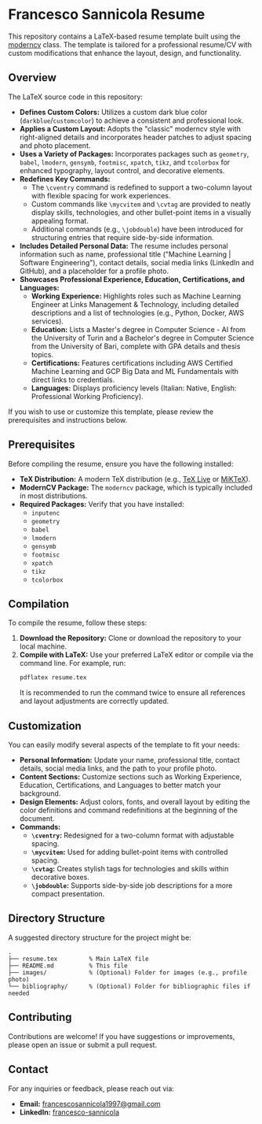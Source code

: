 # Francesco Sannicola Resume

This repository contains a LaTeX-based resume template built using the [moderncv](https://www.ctan.org/pkg/moderncv) class. The template is tailored for a professional resume/CV with custom modifications that enhance the layout, design, and functionality.

## Overview

The LaTeX source code in this repository:

- **Defines Custom Colors:** Utilizes a custom dark blue color (`darkblue`/`customcolor`) to achieve a consistent and professional look.
- **Applies a Custom Layout:** Adopts the "classic" moderncv style with right-aligned details and incorporates header patches to adjust spacing and photo placement.
- **Uses a Variety of Packages:** Incorporates packages such as `geometry`, `babel`, `lmodern`, `gensymb`, `footmisc`, `xpatch`, `tikz`, and `tcolorbox` for enhanced typography, layout control, and decorative elements.
- **Redefines Key Commands:**
  - The `\cventry` command is redefined to support a two-column layout with flexible spacing for work experiences.
  - Custom commands like `\mycvitem` and `\cvtag` are provided to neatly display skills, technologies, and other bullet-point items in a visually appealing format.
  - Additional commands (e.g., `\jobdouble`) have been introduced for structuring entries that require side-by-side information.
- **Includes Detailed Personal Data:** The resume includes personal information such as name, professional title ("Machine Learning | Software Engineering"), contact details, social media links (LinkedIn and GitHub), and a placeholder for a profile photo.
- **Showcases Professional Experience, Education, Certifications, and Languages:**
  - **Working Experience:** Highlights roles such as Machine Learning Engineer at Links Management & Technology, including detailed descriptions and a list of technologies (e.g., Python, Docker, AWS services).
  - **Education:** Lists a Master's degree in Computer Science - AI from the University of Turin and a Bachelor's degree in Computer Science from the University of Bari, complete with GPA details and thesis topics.
  - **Certifications:** Features certifications including AWS Certified Machine Learning and GCP Big Data and ML Fundamentals with direct links to credentials.
  - **Languages:** Displays proficiency levels (Italian: Native, English: Professional Working Proficiency).

If you wish to use or customize this template, please review the prerequisites and instructions below.

## Prerequisites

Before compiling the resume, ensure you have the following installed:

- **TeX Distribution:** A modern TeX distribution (e.g., [TeX Live](https://www.tug.org/texlive/) or [MiKTeX](https://miktex.org/)).
- **ModernCV Package:** The `moderncv` package, which is typically included in most distributions.
- **Required Packages:** Verify that you have installed:
  - `inputenc`
  - `geometry`
  - `babel`
  - `lmodern`
  - `gensymb`
  - `footmisc`
  - `xpatch`
  - `tikz`
  - `tcolorbox`

## Compilation

To compile the resume, follow these steps:

1. **Download the Repository:** Clone or download the repository to your local machine.
2. **Compile with LaTeX:** Use your preferred LaTeX editor or compile via the command line. For example, run:
   ```bash
   pdflatex resume.tex
   ```
   It is recommended to run the command twice to ensure all references and layout adjustments are correctly updated.

## Customization

You can easily modify several aspects of the template to fit your needs:

- **Personal Information:** Update your name, professional title, contact details, social media links, and the path to your profile photo.
- **Content Sections:** Customize sections such as Working Experience, Education, Certifications, and Languages to better match your background.
- **Design Elements:** Adjust colors, fonts, and overall layout by editing the color definitions and command redefinitions at the beginning of the document.
- **Commands:**
  - **`\cventry`:** Redesigned for a two-column format with adjustable spacing.
  - **`\mycvitem`:** Used for adding bullet-point items with controlled spacing.
  - **`\cvtag`:** Creates stylish tags for technologies and skills within decorative boxes.
  - **`\jobdouble`:** Supports side-by-side job descriptions for a more compact presentation.

## Directory Structure

A suggested directory structure for the project might be:

```
.
├── resume.tex         % Main LaTeX file
├── README.md          % This file
├── images/            % (Optional) Folder for images (e.g., profile photo)
└── bibliography/      % (Optional) Folder for bibliographic files if needed
```

## Contributing

Contributions are welcome! If you have suggestions or improvements, please open an issue or submit a pull request.

## Contact

For any inquiries or feedback, please reach out via:

- **Email:** [francescosannicola1997@gmail.com](mailto:francescosannicola1997@gmail.com)
- **LinkedIn:** [francesco-sannicola](https://www.linkedin.com/in/francesco-sannicola)
